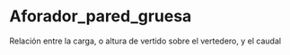 # Aforador_pared_gruesa
Relación entre la carga, o altura de vertido sobre el vertedero, y el caudal
